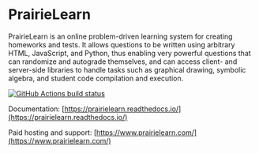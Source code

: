 # PrairieLearn

PrairieLearn is an online problem-driven learning system for creating homeworks and tests. It allows questions to be written using arbitrary HTML, JavaScript, and Python, thus enabling very powerful questions that can randomize and autograde themselves, and can access client- and server-side libraries to handle tasks such as graphical drawing, symbolic algebra, and student code compilation and execution.

[![GitHub Actions build status](https://github.com/PrairieLearn/PrairieLearn/actions/workflows/main.yml/badge.svg)](https://github.com/PrairieLearn/PrairieLearn/actions/workflows/main.yml)

Documentation: [https://prairielearn.readthedocs.io/](https://prairielearn.readthedocs.io/)

Paid hosting and support: [https://www.prairielearn.com/](https://www.prairielearn.com/)
